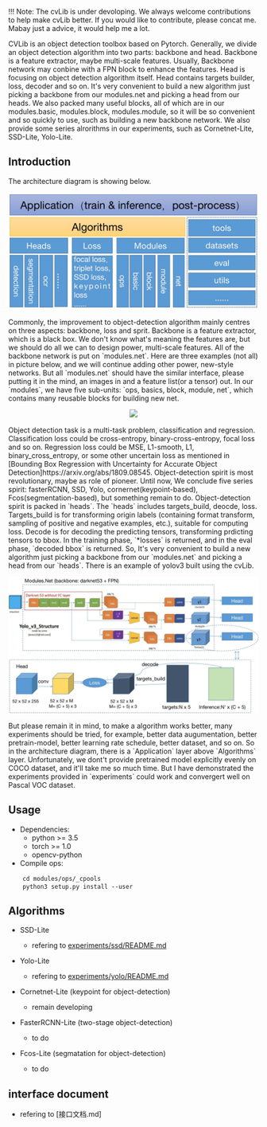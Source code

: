 !!! Note: The cvLib is under devoloping. 
          We always welcome contributions to help make cvLib better. If you would like to contribute, please concat me.
          Mabay just a advice, it would help me a lot.

CVLib is an object detection toolbox based on Pytorch. Generally, we divide an object detection algorithm into two parts: backbone and head. Backbone is a feature extractor, maybe multi-scale features. Usually, Backbone network may conbine with a FPN block to enhance the features. Head is focusing on object detection algorithm itself. Head contains targets builder, loss, decoder and so on. It's very convenient to build a new algorithm just picking a backbone from our modules.net and picking a head from our heads. We also packed many useful blocks, all of which are in our modules.basic, modules.block, modules.module, so it will be so convenient and so quickly to use, such as building a new backbone network. We also provide some series alrorithms in our experiments, such as Cornetnet-Lite, SSD-Lite, Yolo-Lite.

## Introduction
The architecture diagram is showing below.  
<p align="center">
    <img src="./material/CVLib.jpg" width="640"\>
</p>
Commonly, the improvement to object-detection algorithm mainly centres on three aspects: backbone, loss and sprit. 
Backbone is a feature extractor, which is a black box. We don't know what's meaning the features are, but we should do all we can to design power, multi-scale features. All of the backbone network is put on `modules.net`. Here are three examples (not all) in picture below, and we will continue adding other power, new-style networks. But all `modules.net` should have the similar interface, please putting it in the mind, an images in and a feature list(or a tensor) out. In our `modules`, we have five sub-units: `ops, basics, block, module, net`, which contains many reusable blocks for building new net.
<p align="center">
    <img src="./material/backbone例.jpg" width="640"\>
</p>
Object detection task is a multi-task problem, classification and regression. Classification loss could be cross-entropy, binary-cross-entropy, focal loss and so on. Regression loss could be MSE, L1-smooth, L1, binary_cross_entropy, or some other uncertain loss as mentioned in [Bounding Box Regression with Uncertainty for Accurate Object Detection]https://arxiv.org/abs/1809.08545.
Object-detection spirit is most revolutionary, maybe as role of pioneer. Until now, We conclude five series spirit: fasterRCNN, SSD, Yolo, cornernet(keypoint-based), Fcos(segmentation-based), but something remain to do. Object-detection spirit is packed in `heads`. The `heads` includes targets_build, deocde, loss. Targets_build is for transforming origin labels (containing format transform, sampling of positive and negative examples, etc.), suitable for computing loss. Decode is for decoding the predicting tensors, transforming prdicting tensors to bbox. In the training phase, `*losses` is returned, and in the eval phase, `decoded bbox` is returned.
So, It's very convenient to build a new algorithm just picking a backbone from our `modules.net` and picking a head from our `heads`. There is an example of yolov3 built using the cvLib.
<p align="center">
    <img src="./material/yolov3.jpg" width="640"\>
</p>
But please remain it in mind, to make a algorithm works better, many experiments should be tried, for example, better data augumentation, better pretrain-model, better learning rate schedule, better dataset, and so on. So in the architecture diagram, there is a `Application` layer above `Algorithms` layer. Unfortunately, we dont't provide pretrained model explicitly evenly on COCO dataset, and it'll take me so much time. But I have demonstrated the experiments provided in `experiments` could work and convergert well on Pascal VOC dataset.

## Usage
- Dependencies:
    - python >= 3.5
    - torch >= 1.0
    - opencv-python
- Compile ops:
```
    cd modules/ops/_cpools
    python3 setup.py install --user
```

## Algorithms
- SSD-Lite
    - refering to [experiments/ssd/README.md](./experiments/ssd/README.md)

- Yolo-Lite
    - refering to [experiments/yolo/README.md](./experiments/yolo/README.md)

- Cornetnet-Lite (keypoint for object-detection)
    - remain developing
    
- FasterRCNN-Lite (two-stage object-detection)
    - to do
    
- Fcos-Lite (segmatation for object-detection)
    - to do

## interface document
- refering to [接口文档.md]
